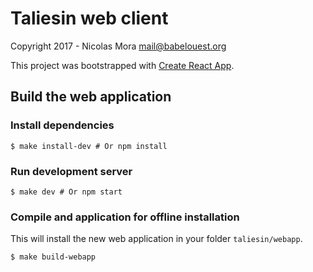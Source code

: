 # Taliesin web client

Copyright 2017 - Nicolas Mora <mail@babelouest.org>

This project was bootstrapped with [Create React App](https://github.com/facebookincubator/create-react-app).

## Build the web application

### Install dependencies

```shell
$ make install-dev # Or npm install
```

### Run development server

```shell
$ make dev # Or npm start
```

### Compile and application for offline installation

This will install the new web application in your folder `taliesin/webapp`.

```shell
$ make build-webapp
```